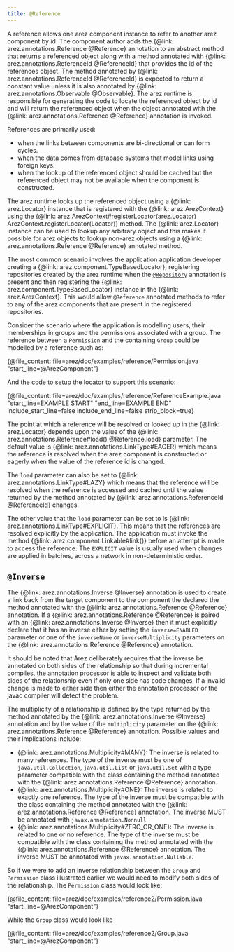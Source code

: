 ```yaml
---
title: @Reference
---
```


A reference allows one arez component instance to refer to another arez component by id. The component author
adds the {@link: arez.annotations.Reference @Reference} annotation to an abstract method that returns a referenced object along
with a method annotated with {@link: arez.annotations.ReferenceId @ReferenceId} that provides the id of the references object.
The method annotated by {@link: arez.annotations.ReferenceId @ReferenceId} is expected to return a constant value unless it is
also annotated by {@link: arez.annotations.Observable @Observable}. The arez runtime is responsible for generating the code to
locate the referenced object by id and will return the referenced object when the object annotated with the
{@link: arez.annotations.Reference @Reference} annotation is invoked.

References are primarily used:

* when the links between components are bi-directional or can form cycles.
* when the data comes from database systems that model links using foreign keys.
* when the lookup of the referenced object should be cached but the referenced object may not be available
  when the component is constructed.

The arez runtime looks up the referenced object using a {@link: arez.Locator} instance that is registered with the
{@link: arez.ArezContext} using the {@link: arez.ArezContext#registerLocator(arez.Locator) ArezContext.registerLocator(Locator)} method. The
{@link: arez.Locator} instance can be used to lookup any arbitrary object and this makes it possible for arez objects
to lookup non-arez objects using a {@link: arez.annotations.Reference @Reference} annotated method.

The most common scenario involves the application application developer creating a
{@link: arez.component.TypeBasedLocator}, registering repositories created by the arez runtime when the
[`@Repository`](repositories.md) annotation is present and then registering the {@link: arez.component.TypeBasedLocator}
instance in the {@link: arez.ArezContext}. This would allow `@Reference` annotated methods to refer to any of the arez
components that are present in the registered repositories.

Consider the scenario where the application is modelling users, their memberships in groups and the permissions
associated with a group. The reference between a `Permission` and the containing `Group` could be modelled by a
reference such as:

{@file_content: file=arez/doc/examples/reference/Permission.java "start_line=@ArezComponent"}

And the code to setup the locator to support this scenario:

{@file_content: file=arez/doc/examples/reference/ReferenceExample.java "start_line=EXAMPLE START" "end_line=EXAMPLE END" include_start_line=false include_end_line=false strip_block=true}

The point at which a reference will be resolved or looked up in the {@link: arez.Locator} depends upon the value
of the {@link: arez.annotations.Reference#load() @Reference.load} parameter. The default value is
{@link: arez.annotations.LinkType#EAGER} which means the reference is resolved when the arez component
is constructed or eagerly when the value of the reference id is changed.

The `load` parameter can also be set to {@link: arez.annotations.LinkType#LAZY} which means that the
reference will be resolved when the reference is accessed and cached until the value returned by the method
annotated by {@link: arez.annotations.ReferenceId @ReferenceId} changes.

The other value that the `load` parameter can be set to is {@link: arez.annotations.LinkType#EXPLICIT}.
This means that the references are resolved explicitly by the application. The application must invoke the method
{@link: arez.component.Linkable#link()} before an attempt is made to access the reference. The
`EXPLICIT` value is usually used when changes are applied in batches, across a network in non-deterministic order.

## `@Inverse`

The {@link: arez.annotations.Inverse @Inverse} annotation is used to create a link back from the target component to the
component the declared the method annotated with the {@link: arez.annotations.Reference @Reference} annotation. If a
{@link: arez.annotations.Reference @Reference} is paired with an {@link: arez.annotations.Inverse @Inverse} then it must explicitly declare
that it has an inverse either by setting the `inverse=ENABLED` parameter or one of the `inverseName` or
`inverseMultiplicity` parameters on the {@link: arez.annotations.Reference @Reference} annotation.

It should be noted that Arez deliberately requires that the inverse be annotated on both sides of the relationship
so that during incremental compiles, the annotation processor is able to inspect and validate both sides of the
relationship even if only one side has code changes. If a invalid change is made to either side then either the
annotation processor or the javac compiler will detect the problem.

The multiplicity of a relationship is defined by the type returned by the method annotated by the
{@link: arez.annotations.Inverse @Inverse} annotation and by the value of the `multiplicity` parameter on the
{@link: arez.annotations.Reference @Reference} annotation. Possible values and their implications include:

* {@link: arez.annotations.Multiplicity#MANY}: The inverse is related to many references. The type of the
  inverse must be one of `java.util.Collection`, `java.util.List` or `java.util.Set` with a type parameter
  compatible with the class containing the method annotated with the {@link: arez.annotations.Reference @Reference} annotation.
* {@link: arez.annotations.Multiplicity#ONE}: The inverse is related to exactly one reference. The type of
  the inverse must be compatible with the class containing the method annotated with the {@link: arez.annotations.Reference @Reference}
  annotation. The inverse MUST be annotated with `javax.annotation.Nonnull`
* {@link: arez.annotations.Multiplicity#ZERO_OR_ONE}: The inverse is related to one or no reference.
  The type of the inverse must be compatible with the class containing the method annotated with the
  {@link: arez.annotations.Reference @Reference} annotation. The inverse MUST be annotated with `javax.annotation.Nullable`.

So if we were to add an inverse relationship between the `Group` and `Permission` class illustrated earlier
we would need to modify both sides of the relationship. The `Permission` class would look like:

{@file_content: file=arez/doc/examples/reference2/Permission.java "start_line=@ArezComponent"}

While the `Group` class would look like

{@file_content: file=arez/doc/examples/reference2/Group.java "start_line=@ArezComponent"}

